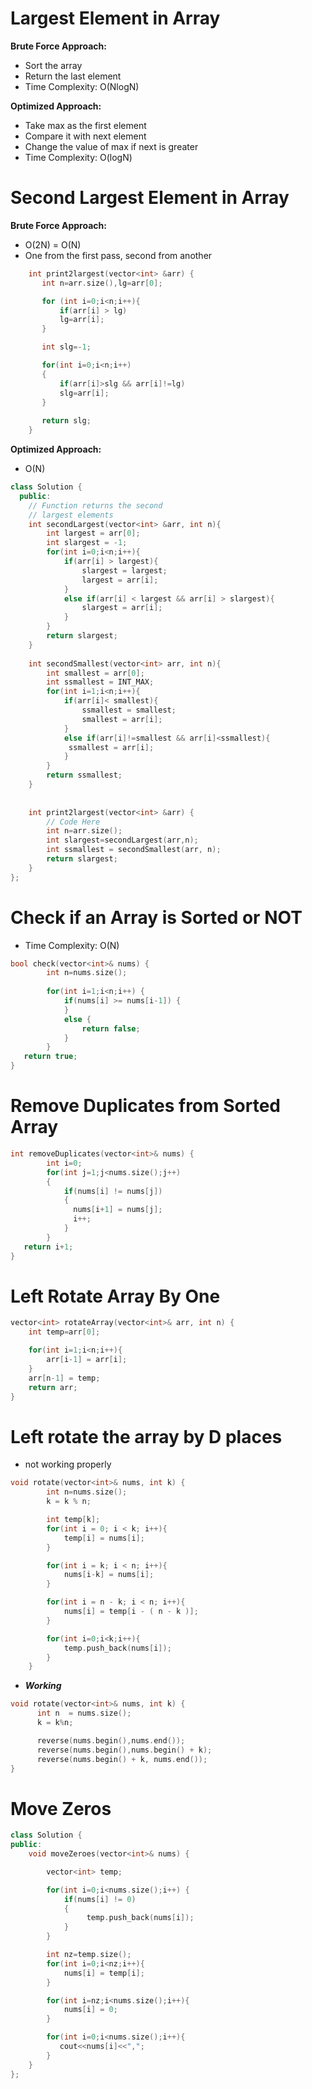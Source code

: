 # Largest Element in Array
**Brute Force Approach:**
- Sort the array
- Return the last element
- Time Complexity: O(NlogN)

**Optimized Approach:**
- Take max as the first element
- Compare it with next element
- Change the value of max if next is greater
- Time Complexity: O(logN)

# Second Largest Element in Array
**Brute Force Approach:**
- O(2N) = O(N)
- One from the first pass, second from another

```cpp
    int print2largest(vector<int> &arr) {
       int n=arr.size(),lg=arr[0];

       for (int i=0;i<n;i++){
           if(arr[i] > lg)
           lg=arr[i];
       }

       int slg=-1;

       for(int i=0;i<n;i++)
       {
           if(arr[i]>slg && arr[i]!=lg)
           slg=arr[i];
       }
       
       return slg;  
    }
```

**Optimized Approach:**
- O(N)

```cpp
class Solution {
  public:
    // Function returns the second
    // largest elements
    int secondLargest(vector<int> &arr, int n){
        int largest = arr[0];
        int slargest = -1;
        for(int i=0;i<n;i++){
            if(arr[i] > largest){
                slargest = largest;
                largest = arr[i];
            }
            else if(arr[i] < largest && arr[i] > slargest){
                slargest = arr[i];
            }
        }
        return slargest;
    }
    
    int secondSmallest(vector<int> arr, int n){
        int smallest = arr[0];
        int ssmallest = INT_MAX;
        for(int i=1;i<n;i++){
            if(arr[i]< smallest){
                ssmallest = smallest;
                smallest = arr[i];
            }
            else if(arr[i]!=smallest && arr[i]<ssmallest){
             ssmallest = arr[i];
            }
        }
        return ssmallest;
    }
    
    
    int print2largest(vector<int> &arr) {
        // Code Here
        int n=arr.size();
        int slargest=secondLargest(arr,n);
        int ssmallest = secondSmallest(arr, n);
        return slargest;
    }
};
```

# Check if an Array is Sorted or NOT
- Time Complexity: O(N)

```cpp
bool check(vector<int>& nums) {
        int n=nums.size();
        
        for(int i=1;i<n;i++) {
            if(nums[i] >= nums[i-1]) {
            }
            else {
                return false;
            }
        }
   return true;
}
```

# Remove Duplicates from Sorted Array

```cpp
int removeDuplicates(vector<int>& nums) {
        int i=0;
        for(int j=1;j<nums.size();j++)
        {
            if(nums[i] != nums[j])
            {
              nums[i+1] = nums[j];
              i++;
            }
        }
   return i+1;
}
```

# Left Rotate Array By One

```cpp
vector<int> rotateArray(vector<int>& arr, int n) {
    int temp=arr[0];

    for(int i=1;i<n;i++){
        arr[i-1] = arr[i];
    }
    arr[n-1] = temp;
    return arr;
}
```

# Left rotate the array by D places
- not working properly

```cpp
void rotate(vector<int>& nums, int k) {
        int n=nums.size();
        k = k % n;

        int temp[k];
        for(int i = 0; i < k; i++){
            temp[i] = nums[i];
        }

        for(int i = k; i < n; i++){
            nums[i-k] = nums[i];
        }

        for(int i = n - k; i < n; i++){
            nums[i] = temp[i - ( n - k )];
        }

        for(int i=0;i<k;i++){
            temp.push_back(nums[i]);
        }
    }
```
- _**Working**_

```cpp
void rotate(vector<int>& nums, int k) {
      int n  = nums.size();
      k = k%n;

      reverse(nums.begin(),nums.end());
      reverse(nums.begin(),nums.begin() + k);
      reverse(nums.begin() + k, nums.end());  
}
```

# Move Zeros

```cpp
class Solution {
public:
    void moveZeroes(vector<int>& nums) {

        vector<int> temp;

        for(int i=0;i<nums.size();i++) {
            if(nums[i] != 0)
            {
                 temp.push_back(nums[i]);
            }
        }

        int nz=temp.size();
        for(int i=0;i<nz;i++){
            nums[i] = temp[i];
        }

        for(int i=nz;i<nums.size();i++){
            nums[i] = 0;
        }

        for(int i=0;i<nums.size();i++){
           cout<<nums[i]<<",";
        }
    }
};
```



